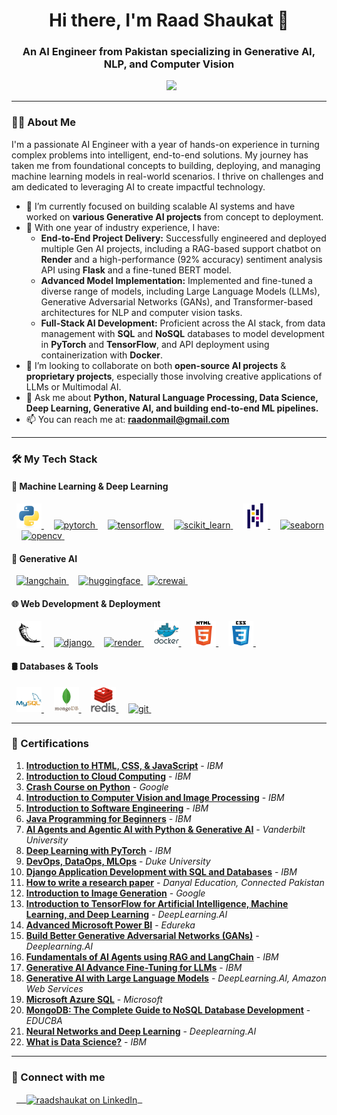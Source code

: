 <h1 align="center">Hi there, I'm Raad Shaukat 👋</h1>
<h3 align="center">An AI Engineer from Pakistan specializing in Generative AI, NLP, and Computer Vision</h3>

<p align="center">
  <img src="https://media.giphy.com/media/v1.Y2lkPTc5MGI3NjExd2Rtc2k3c3JkM2Z3eGdzNnR4cjVtdmNqZzZub2RkYmN1NXRjcnhqdyZlcD12MV9pbnRlcm5hbF9naWZfYnlfaWQmY3Q9Zw/qgQUggAC3Pfv687qPC/giphy.gif" width="600" />
</p>

---

### 👨‍💻 About Me

I'm a passionate AI Engineer with a year of hands-on experience in turning complex problems into intelligent, end-to-end solutions. My journey has taken me from foundational concepts to building, deploying, and managing machine learning models in real-world scenarios. I thrive on challenges and am dedicated to leveraging AI to create impactful technology.

- 🔭 I’m currently focused on building scalable AI systems and have worked on **various Generative AI projects** from concept to deployment.
- 🚀 With one year of industry experience, I have:
    - **End-to-End Project Delivery:** Successfully engineered and deployed multiple Gen AI projects, including a RAG-based support chatbot on **Render** and a high-performance (92% accuracy) sentiment analysis API using **Flask** and a fine-tuned BERT model.
    - **Advanced Model Implementation:** Implemented and fine-tuned a diverse range of models, including Large Language Models (LLMs), Generative Adversarial Networks (GANs), and Transformer-based architectures for NLP and computer vision tasks.
    - **Full-Stack AI Development:** Proficient across the AI stack, from data management with **SQL** and **NoSQL** databases to model development in **PyTorch** and **TensorFlow**, and API deployment using containerization with **Docker**.
- 👯 I’m looking to collaborate on both **open-source AI projects** & **proprietary projects**, especially those involving creative applications of LLMs or Multimodal AI.
- 💬 Ask me about **Python, Natural Language Processing, Data Science, Deep Learning, Generative AI, and building end-to-end ML pipelines.**
- 📫 You can reach me at: **raadonmail@gmail.com**

---

### 🛠️ My Tech Stack

#### 🧠 Machine Learning & Deep Learning
<p align="left">
  <a href="https://www.python.org" target="_blank" rel="noreferrer"> <img src="https://raw.githubusercontent.com/devicons/devicon/master/icons/python/python-original.svg" alt="python" width="40" height="40"/> </a>&nbsp;
  <a href="https://pytorch.org/" target="_blank" rel="noreferrer"> <img src="https://www.vectorlogo.zone/logos/pytorch/pytorch-icon.svg" alt="pytorch" width="40" height="40"/> </a>&nbsp;
  <a href="https://www.tensorflow.org" target="_blank" rel="noreferrer"> <img src="https://www.vectorlogo.zone/logos/tensorflow/tensorflow-icon.svg" alt="tensorflow" width="40" height="40"/> </a>&nbsp;
  <a href="https://scikit-learn.org/" target="_blank" rel="noreferrer"> <img src="https://upload.wikimedia.org/wikipedia/commons/0/05/Scikit_learn_logo_small.svg" alt="scikit_learn" width="40" height="40"/> </a>&nbsp;
  <a href="https://pandas.pydata.org/" target="_blank" rel="noreferrer"> <img src="https://raw.githubusercontent.com/devicons/devicon/2ae2a900d2f041da66e950e4d48052658d850630/icons/pandas/pandas-original.svg" alt="pandas" width="40" height="40"/> </a>&nbsp;
  <a href="https://seaborn.pydata.org/" target="_blank" rel="noreferrer"> <img src="https://seaborn.pydata.org/_images/logo-mark-lightbg.svg" alt="seaborn" width="40" height="40"/> </a>&nbsp;
  <a href="https://opencv.org/" target="_blank" rel="noreferrer"> <img src="https://www.vectorlogo.zone/logos/opencv/opencv-icon.svg" alt="opencv" width="40" height="40"/> </a>&nbsp;
</p>

#### 🤖 Generative AI
<p align="left">
  <a href="https://www.langchain.com/" target="_blank" rel="noreferrer"> <img src="https://images.seeklogo.com/logo-png/52/1/langchain-logo-png_seeklogo-528369.png" alt="langchain" width="40" height="40"/> </a>&nbsp;
  <a href="https://huggingface.co/" target="_blank" rel="noreferrer"> <img src="https://huggingface.co/front/assets/huggingface_logo-noborder.svg" alt="huggingface" width="40" height="40"/> </a>&nbsp;
  <a href="https://www.crewai.com/" target="_blank" rel="noreferrer"> <img src="https://registry.npmmirror.com/@lobehub/icons-static-png/latest/files/dark/crewai-brand.png" alt="crewai" width="40" height="40"/> </a>&nbsp;
</p>

#### 🌐 Web Development & Deployment
<p align="left">
  <a href="https://flask.palletsprojects.com/" target="_blank" rel="noreferrer"> <img src="https://raw.githubusercontent.com/devicons/devicon/master/icons/flask/flask-original.svg" alt="flask" width="40" height="40"/> </a>&nbsp;
  <a href="https://www.djangoproject.com/" target="_blank" rel="noreferrer"> <img src="https://cdn.worldvectorlogo.com/logos/django.svg" alt="django" width="40" height="40"/> </a>&nbsp;
  <a href="https://render.com/" target="_blank" rel="noreferrer"> <img src="https://raw.githubusercontent.com/devicons/devicon/master/icons/render/render-original.svg" alt="render" width="40" height="40"/> </a>&nbsp;
  <a href="https://www.docker.com/" target="_blank" rel="noreferrer"> <img src="https://raw.githubusercontent.com/devicons/devicon/master/icons/docker/docker-original-wordmark.svg" alt="docker" width="40" height="40"/> </a>&nbsp;
  <a href="https://www.w3.org/html/" target="_blank" rel="noreferrer"> <img src="https://raw.githubusercontent.com/devicons/devicon/master/icons/html5/html5-original-wordmark.svg" alt="html5" width="40" height="40"/> </a>&nbsp;
  <a href="https://www.w3schools.com/css/" target="_blank" rel="noreferrer"> <img src="https://raw.githubusercontent.com/devicons/devicon/master/icons/css3/css3-original-wordmark.svg" alt="css3" width="40" height="40"/> </a>&nbsp;
</p>

#### 🛢️ Databases & Tools
<p align="left">
  <a href="https://www.mysql.com/" target="_blank" rel="noreferrer"> <img src="https://raw.githubusercontent.com/devicons/devicon/master/icons/mysql/mysql-original-wordmark.svg" alt="mysql" width="40" height="40"/> </a>&nbsp;
  <a href="https://www.mongodb.com/" target="_blank" rel="noreferrer"> <img src="https://raw.githubusercontent.com/devicons/devicon/master/icons/mongodb/mongodb-original-wordmark.svg" alt="mongodb" width="40" height="40"/> </a>&nbsp;
  <a href="https://redis.io" target="_blank" rel="noreferrer"> <img src="https://raw.githubusercontent.com/devicons/devicon/master/icons/redis/redis-original-wordmark.svg" alt="redis" width="40" height="40"/> </a>&nbsp;
  <a href="https://git-scm.com/" target="_blank" rel="noreferrer"> <img src="https://www.vectorlogo.zone/logos/git-scm/git-scm-icon.svg" alt="git" width="40" height="40"/> </a>&nbsp;
</p>

---

### 📜 Certifications

1.  **[Introduction to HTML, CSS, & JavaScript](https://www.coursera.org/account/accomplishments/records/97Z8ISICNEXX)** - *IBM*
2.  **[Introduction to Cloud Computing](https://www.coursera.org/account/accomplishments/records/3Y5WHL60W3VM)** - *IBM*
3.  **[Crash Course on Python](https://www.coursera.org/account/accomplishments/records/D4C5RHXW8AXU)** - *Google*
4.  **[Introduction to Computer Vision and Image Processing](https://www.coursera.org/account/accomplishments/records/K2ZCM1PYT2VT)** - *IBM*
5.  **[Introduction to Software Engineering](https://www.coursera.org/account/accomplishments/records/MRT516YTZMLS)** - *IBM*
6.  **[Java Programming for Beginners](https://www.coursera.org/account/accomplishments/records/541B384QGESP)** - *IBM*
7.  **[AI Agents and Agentic AI with Python & Generative AI](https://www.coursera.org/account/accomplishments/records/EVS44ZQZ05K7)** - *Vanderbilt University*
8.  **[Deep Learning with PyTorch](https://www.coursera.org/account/accomplishments/records/49OG01AA8CBO)** - *IBM*
9.  **[DevOps, DataOps, MLOps](https://www.coursera.org/account/accomplishments/records/JX4WA8WBQ5YG)** - *Duke University*
10. **[Django Application Development with SQL and Databases](https://www.coursera.org/account/accomplishments/records/11A4NGV26M33)** - *IBM*
11. **[How to write a research paper](https://www.coursera.org/account/accomplishments/records/V0W1A8744HUH)** - *Danyal Education, Connected Pakistan*
12. **[Introduction to Image Generation](https://www.coursera.org/account/accomplishments/records/684JLX41YHOG)** - *Google*
13. **[Introduction to TensorFlow for Artificial Intelligence, Machine Learning, and Deep Learning](https://www.coursera.org/account/accomplishments/records/3JQR0UTA2XS6)** - *DeepLearning.AI*
14. **[Advanced Microsoft Power BI](https://www.coursera.org/account/accomplishments/records/N9UUYN5GW4A8)** - *Edureka*
15. **[Build Better Generative Adversarial Networks (GANs)](https://www.coursera.org/account/accomplishments/records/HAF2RJK8TF6W)** - *Deeplearning.AI*
16. **[Fundamentals of AI Agents using RAG and LangChain](https://www.coursera.org/account/accomplishments/records/SAFJTGC52GJY)** - *IBM*
17. **[Generative AI Advance Fine-Tuning for LLMs](https://www.coursera.org/account/accomplishments/records/EWVZ3AE9HQ8E)** - *IBM*
18. **[Generative AI with Large Language Models](https://www.coursera.org/account/accomplishments/records/4SEF0O29OR3T)** - *DeepLearning.AI, Amazon Web Services*
19. **[Microsoft Azure SQL](https://www.coursera.org/account/accomplishments/records/N97UJPMCO91J)** - *Microsoft*
20. **[MongoDB: The Complete Guide to NoSQL Database Development](https://www.coursera.org/account/accomplishments/records/HI0VJD5QJZQ0)** - *EDUCBA*
21. **[Neural Networks and Deep Learning](https://www.coursera.org/account/accomplishments/records/UXYB3ASLABL5)** - *Deeplearning.AI*
22. **[What is Data Science?](https://www.coursera.org/account/accomplishments/records/3SZZYF25SGRJ)** - *IBM*

---

### 🔗 Connect with me
<p align="left">
  <a href="https://www.linkedin.com/in/raadshaukat/" target="blank">
    <img align="center" src="https://raw.githubusercontent.com/rahuldkjain/github-profile-readme-generator/master/src/images/icons/Social/linked-in-alt.svg" alt="raadshaukat on LinkedIn" height="30" width="40" />
  </a>
</p>
